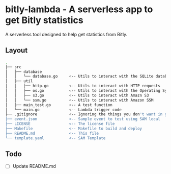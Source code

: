 # bitly-lambda - A serverless app to get Bitly statistics

A serverless tool designed to help get statistics from Bitly.

## Layout
```bash
.
├── src                     
│   ├── database            
│   │   └── database.go     <-- Utils to interact with the SQLite database
│   ├── util                
│   │   ├── http.go         <-- Utils to interact with HTTP requests
│   │   ├── os.go           <-- Utils to interact with the Operating System
│   │   ├── s3.go           <-- Utils to interact with Amazn S3
│   │   └── ssm.go          <-- Utils to interact with Amazon SSM
│   ├── main_test.go        <-- A test function
│   └── main.go             <-- Lambda trigger code
├── .gitignore              <-- Ignoring the things you don't want in git
├── event.json              <-- Sample event to test using SAM local
├── LICENSE                 <-- The license file
├── Makefile                <-- Makefile to build and deploy
├── README.md               <-- This file
└── template.yaml           <-- SAM Template
```

## Todo
- [ ] Update README.md

